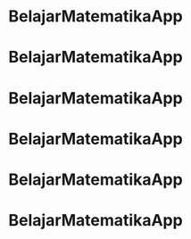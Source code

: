 # BelajarMatematikaApp
# BelajarMatematikaApp
# BelajarMatematikaApp
# BelajarMatematikaApp
# BelajarMatematikaApp
# BelajarMatematikaApp
